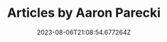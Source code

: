 ---
title: "Articles by Aaron Parecki"
category: "IndieWeb & Personal Blogs"
site_url: https://aaronparecki.com/
feed_url: https://aaronparecki.com/feed.xml
date: 2023-08-06T21:08:54.677264Z
domain: aaronparecki.com

---